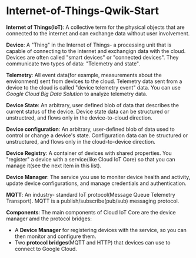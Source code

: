 # Internet-of-Things-Qwik-Start

<b>Internet of Things(IoT)</b>: A collective term for the physical objects that are connected to the internet and can exchange data without user involvement.

<b>Device</b>: A "Thing" in the Internet of Things- a processing unit that is capable of connecting to the internet and exchangign data with the cloud. Devices are often called "smart devices" or "connected devices". They communicate two types of data: "Telemetry and state".

<b>Telemetry</b>: All event data(for example, measurements about the environment) sent from devices to the cloud. Telemetry data sent from a device to the cloud is called "device telemetry event" data. You can use <i>Google Cloud Big Data Solution</i> to analyze telemetry data.

<b>Device State</b>: An arbitrary, user defined blob of data that describes the current status of the device. Device state data can be structured or unstructred, and flows only in the device-to-cloud direction.

<b>Device configuration</b>: An arbitrary, user-defined blob of data used to control or change a device's state. Configuration data can be structured or unstructured, and flows only in the cloud-to-device direction.

<b>Device Registry</b>: A container of devices with shared properties. You "register" a device with a service(like Cloud IoT Core) so that you can manage it(see the next item in this list).

<b>Device Manager</b>: The service you use to moniter device health and activity, update device configurations, and manage credentials and authentication.

<b>MQTT</b>: An industry- standard IoT protocol(Message Queue Telemetry Transport). MQTT is a publish/subscribe(pub/sub) messaging protocol.

<b>Components</b>: The main components of Cloud IoT Core are the device manager amd the protocol bridges:
<ul>
  <li>A <b>Device Manager</b> for registering devices with the service, so you can then monitor and configure them.</li>
  <li> Two <b>protocol bridges</b>(MQTT and HTTP) that devices can use to connect to Google Cloud.</li>
</ul>
